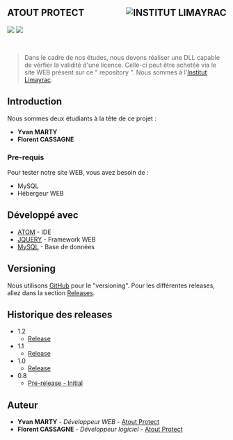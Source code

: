 ## ATOUT PROTECT <img src="http://www.limayrac.fr/sites/limayrac.fr/files/logo_limayrac.jpg" alt="INSTITUT LIMAYRAC" align="right" />

![](https://img.shields.io/travis/rust-lang/rust/master.svg) ![](https://img.shields.io/github/issues/YvanMARTY/AtoutProtect.svg)

<br />
<blockquote> Dans le cadre de nos études, nous devons réaliser une DLL capable de vérfier la validité d'une licence.
 Celle-ci peut être achetée via  le site WEB présent sur ce " repository ". Nous sommes à l'<a href="http://www.limayrac.fr/">Institut Limayrac</a>.</blockquote>

## Introduction

Nous sommes deux étudiants à la tête de ce projet :
- **Yvan MARTY**
- **Florent CASSAGNE**

### Pre-requis

Pour tester notre site WEB, vous avez besoin de :
- MySQL
- Hébergeur WEB

## Développé avec

* [ATOM](https://atom.io/) - IDE
* [JQUERY](https://jquery.com/) - Framework WEB
* [MySQL](https://www.mysql.com/fr/) - Base de données

## Versioning

Nous utilisons [GitHub](https://github.com/YvanMARTY/AtoutProtect) pour le "versioning". Pour les différentes releases, allez dans la section [Releases](https://github.com/YvanMARTY/AtoutProtect/tags). 

## Historique des releases

* 1.2
    * [Release](https://github.com/YvanMARTY/AtoutProtect/releases/tag/1.2)
* 1.1
    * [Release](https://github.com/YvanMARTY/AtoutProtect/releases/tag/1.1)
* 1.0
    * [Release](https://github.com/YvanMARTY/AtoutProtect/releases/tag/V1.0)
* 0.8
    * [Pre-release - Initial](https://github.com/YvanMARTY/AtoutProtect/releases/tag/Initial)

## Auteur

* **Yvan MARTY** - *Développeur WEB* - [Atout Protect](https://github.com/YvanMARTY/AtoutProtect)
* **Florent CASSAGNE** - *Développeur logiciel* - [Atout Protect](https://github.com/YvanMARTY/AtoutProtect)
